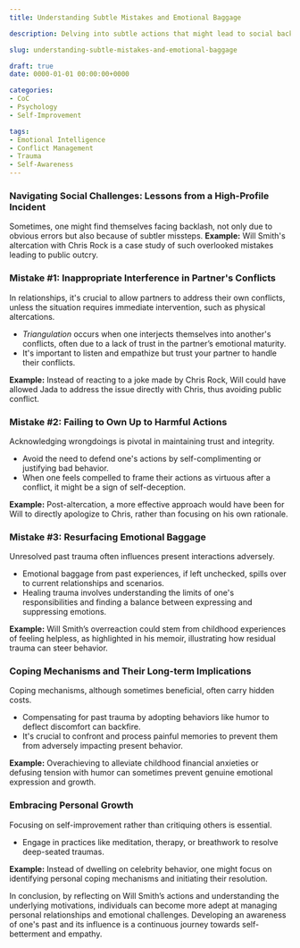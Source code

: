 ```yaml
---
title: Understanding Subtle Mistakes and Emotional Baggage

description: Delving into subtle actions that might lead to social backlash and how unresolved emotional trauma impacts behavior.

slug: understanding-subtle-mistakes-and-emotional-baggage

draft: true
date: 0000-01-01 00:00:00+0000

categories:
- CoC
- Psychology
- Self-Improvement

tags:
- Emotional Intelligence
- Conflict Management
- Trauma
- Self-Awareness
---
```


### Navigating Social Challenges: Lessons from a High-Profile Incident

Sometimes, one might find themselves facing backlash, not only due to obvious errors but also because of subtler missteps. **Example:** Will Smith's altercation with Chris Rock is a case study of such overlooked mistakes leading to public outcry.

### Mistake #1: Inappropriate Interference in Partner's Conflicts

In relationships, it's crucial to allow partners to address their own conflicts, unless the situation requires immediate intervention, such as physical altercations.

- *Triangulation* occurs when one interjects themselves into another's conflicts, often due to a lack of trust in the partner’s emotional maturity.
- It's important to listen and empathize but trust your partner to handle their conflicts.

**Example:** Instead of reacting to a joke made by Chris Rock, Will could have allowed Jada to address the issue directly with Chris, thus avoiding public conflict.

### Mistake #2: Failing to Own Up to Harmful Actions

Acknowledging wrongdoings is pivotal in maintaining trust and integrity.

- Avoid the need to defend one's actions by self-complimenting or justifying bad behavior.
- When one feels compelled to frame their actions as virtuous after a conflict, it might be a sign of self-deception.

**Example:** Post-altercation, a more effective approach would have been for Will to directly apologize to Chris, rather than focusing on his own rationale.

### Mistake #3: Resurfacing Emotional Baggage

Unresolved past trauma often influences present interactions adversely.

- Emotional baggage from past experiences, if left unchecked, spills over to current relationships and scenarios.
- Healing trauma involves understanding the limits of one's responsibilities and finding a balance between expressing and suppressing emotions.

**Example:** Will Smith’s overreaction could stem from childhood experiences of feeling helpless, as highlighted in his memoir, illustrating how residual trauma can steer behavior.

### Coping Mechanisms and Their Long-term Implications

Coping mechanisms, although sometimes beneficial, often carry hidden costs.

- Compensating for past trauma by adopting behaviors like humor to deflect discomfort can backfire.
- It's crucial to confront and process painful memories to prevent them from adversely impacting present behavior.

**Example:** Overachieving to alleviate childhood financial anxieties or defusing tension with humor can sometimes prevent genuine emotional expression and growth.

### Embracing Personal Growth

Focusing on self-improvement rather than critiquing others is essential.

- Engage in practices like meditation, therapy, or breathwork to resolve deep-seated traumas.

**Example:** Instead of dwelling on celebrity behavior, one might focus on identifying personal coping mechanisms and initiating their resolution.

In conclusion, by reflecting on Will Smith’s actions and understanding the underlying motivations, individuals can become more adept at managing personal relationships and emotional challenges. Developing an awareness of one's past and its influence is a continuous journey towards self-betterment and empathy.

